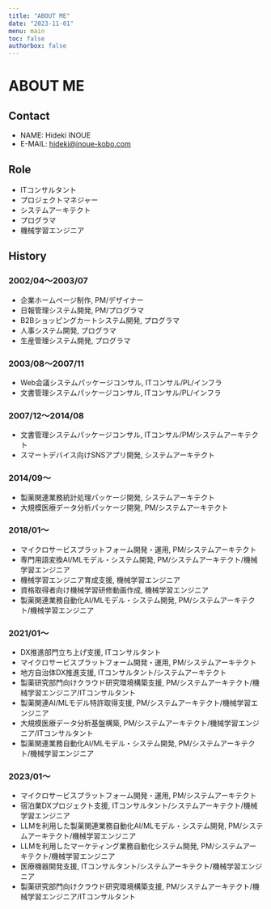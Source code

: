 ```yaml
---
title: "ABOUT ME"
date: "2023-11-01"
menu: main
toc: false
authorbox: false
---
```


# ABOUT ME

## Contact

* NAME: Hideki INOUE
* E-MAIL: hideki@inoue-kobo.com

## Role

* ITコンサルタント
* プロジェクトマネジャー
* システムアーキテクト
* プログラマ
* 機械学習エンジニア

## History

### 2002/04〜2003/07

* 企業ホームページ制作, PM/デザイナー
* 日報管理システム開発, PM/プログラマ
* B2Bショッピングカートシステム開発, プログラマ
* 人事システム開発, プログラマ
* 生産管理システム開発, プログラマ

### 2003/08〜2007/11

* Web会議システムパッケージコンサル, ITコンサル/PL/インフラ
* 文書管理システムパッケージコンサル, ITコンサル/PL/インフラ

### 2007/12〜2014/08

* 文書管理システムパッケージコンサル, ITコンサル/PM/システムアーキテクト
* スマートデバイス向けSNSアプリ開発, システムアーキテクト

### 2014/09〜

* 製薬関連業務統計処理パッケージ開発, システムアーキテクト
* 大規模医療データ分析パッケージ開発, PM/システムアーキテクト

### 2018/01〜

* マイクロサービスプラットフォーム開発・運用, PM/システムアーキテクト
* 専門用語変換AI/MLモデル・システム開発, PM/システムアーキテクト/機械学習エンジニア
* 機械学習エンジニア育成支援, 機械学習エンジニア
* 資格取得者向け機械学習研修動画作成, 機械学習エンジニア
* 製薬関連業務自動化AI/MLモデル・システム開発, PM/システムアーキテクト/機械学習エンジニア

### 2021/01〜

* DX推進部門立ち上げ支援, ITコンサルタント
* マイクロサービスプラットフォーム開発・運用, PM/システムアーキテクト
* 地方自治体DX推進支援, ITコンサルタント/システムアーキテクト
* 製薬研究部門向けクラウド研究環境構築支援, PM/システムアーキテクト/機械学習エンジニア/ITコンサルタント
* 製薬関連AI/MLモデル特許取得支援, PM/システムアーキテクト/機械学習エンジニア
* 大規模医療データ分析基盤構築, PM/システムアーキテクト/機械学習エンジニア/ITコンサルタント
* 製薬関連業務自動化AI/MLモデル・システム開発, PM/システムアーキテクト/機械学習エンジニア

### 2023/01〜

* マイクロサービスプラットフォーム開発・運用, PM/システムアーキテクト
* 宿泊業DXプロジェクト支援, ITコンサルタント/システムアーキテクト/機械学習エンジニア
* LLMを利用した製薬関連業務自動化AI/MLモデル・システム開発, PM/システムアーキテクト/機械学習エンジニア
* LLMを利用したマーケティング業務自動化システム開発, PM/システムアーキテクト/機械学習エンジニア
* 医療機器開発支援, ITコンサルタント/システムアーキテクト/機械学習エンジニア
* 製薬研究部門向けクラウド研究環境構築支援, PM/システムアーキテクト/機械学習エンジニア/ITコンサルタント
